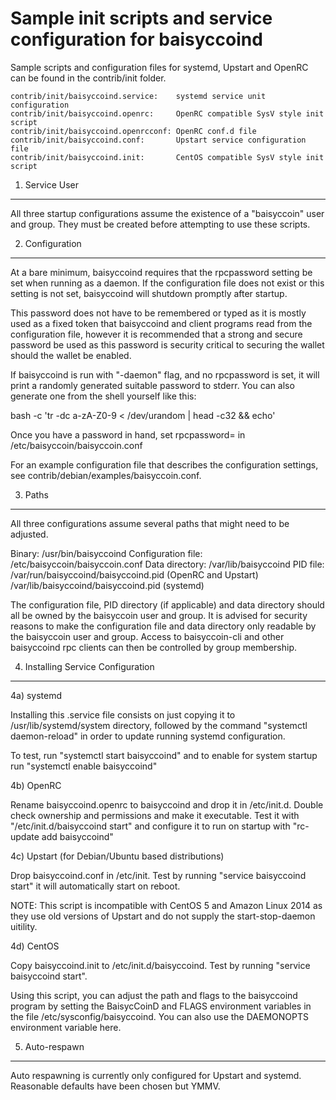 Sample init scripts and service configuration for baisyccoind
==========================================================

Sample scripts and configuration files for systemd, Upstart and OpenRC
can be found in the contrib/init folder.

    contrib/init/baisyccoind.service:    systemd service unit configuration
    contrib/init/baisyccoind.openrc:     OpenRC compatible SysV style init script
    contrib/init/baisyccoind.openrcconf: OpenRC conf.d file
    contrib/init/baisyccoind.conf:       Upstart service configuration file
    contrib/init/baisyccoind.init:       CentOS compatible SysV style init script

1. Service User
---------------------------------

All three startup configurations assume the existence of a "baisyccoin" user
and group.  They must be created before attempting to use these scripts.

2. Configuration
---------------------------------

At a bare minimum, baisyccoind requires that the rpcpassword setting be set
when running as a daemon.  If the configuration file does not exist or this
setting is not set, baisyccoind will shutdown promptly after startup.

This password does not have to be remembered or typed as it is mostly used
as a fixed token that baisyccoind and client programs read from the configuration
file, however it is recommended that a strong and secure password be used
as this password is security critical to securing the wallet should the
wallet be enabled.

If baisyccoind is run with "-daemon" flag, and no rpcpassword is set, it will
print a randomly generated suitable password to stderr.  You can also
generate one from the shell yourself like this:

bash -c 'tr -dc a-zA-Z0-9 < /dev/urandom | head -c32 && echo'

Once you have a password in hand, set rpcpassword= in /etc/baisyccoin/baisyccoin.conf

For an example configuration file that describes the configuration settings,
see contrib/debian/examples/baisyccoin.conf.

3. Paths
---------------------------------

All three configurations assume several paths that might need to be adjusted.

Binary:              /usr/bin/baisyccoind
Configuration file:  /etc/baisyccoin/baisyccoin.conf
Data directory:      /var/lib/baisyccoind
PID file:            /var/run/baisyccoind/baisyccoind.pid (OpenRC and Upstart)
                     /var/lib/baisyccoind/baisyccoind.pid (systemd)

The configuration file, PID directory (if applicable) and data directory
should all be owned by the baisyccoin user and group.  It is advised for security
reasons to make the configuration file and data directory only readable by the
baisyccoin user and group.  Access to baisyccoin-cli and other baisyccoind rpc clients
can then be controlled by group membership.

4. Installing Service Configuration
-----------------------------------

4a) systemd

Installing this .service file consists on just copying it to
/usr/lib/systemd/system directory, followed by the command
"systemctl daemon-reload" in order to update running systemd configuration.

To test, run "systemctl start baisyccoind" and to enable for system startup run
"systemctl enable baisyccoind"

4b) OpenRC

Rename baisyccoind.openrc to baisyccoind and drop it in /etc/init.d.  Double
check ownership and permissions and make it executable.  Test it with
"/etc/init.d/baisyccoind start" and configure it to run on startup with
"rc-update add baisyccoind"

4c) Upstart (for Debian/Ubuntu based distributions)

Drop baisyccoind.conf in /etc/init.  Test by running "service baisyccoind start"
it will automatically start on reboot.

NOTE: This script is incompatible with CentOS 5 and Amazon Linux 2014 as they
use old versions of Upstart and do not supply the start-stop-daemon uitility.

4d) CentOS

Copy baisyccoind.init to /etc/init.d/baisyccoind. Test by running "service baisyccoind start".

Using this script, you can adjust the path and flags to the baisyccoind program by
setting the BaisycCoinD and FLAGS environment variables in the file
/etc/sysconfig/baisyccoind. You can also use the DAEMONOPTS environment variable here.

5. Auto-respawn
-----------------------------------

Auto respawning is currently only configured for Upstart and systemd.
Reasonable defaults have been chosen but YMMV.
